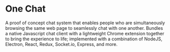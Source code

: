 # One Chat
A proof of concept chat system that enables people who are simultaneously browsing the same web page to seamlessly chat with one another. Bundles a native Javascript chat client with a lightweight Chrome extension together to bring the experience to life; implemented with a combination of NodeJS, Electron, React, Redux, Socket.io, Express, and more.
